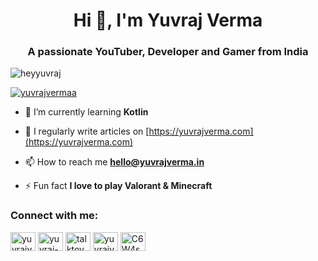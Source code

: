 <h1 align="center">Hi 👋, I'm Yuvraj Verma</h1>
<h3 align="center">A passionate YouTuber, Developer and Gamer from India</h3>

<p align="left"> <img src="https://komarev.com/ghpvc/?username=heyyuvraj&label=Profile%20views&color=0e75b6&style=flat" alt="heyyuvraj" /> </p>

<p align="left"> <a href="https://twitter.com/yuvrajvermaa" target="blank"><img src="https://img.shields.io/twitter/follow/yuvrajvermaa?logo=twitter&style=for-the-badge" alt="yuvrajvermaa" /></a> </p>

- 🌱 I’m currently learning **Kotlin**

- 📝 I regularly write articles on [https://yuvrajverma.com](https://yuvrajverma.com)

- 📫 How to reach me **hello@yuvrajverma.in**

- ⚡ Fun fact **I love to play Valorant & Minecraft**

<h3 align="left">Connect with me:</h3>
<p align="left">
<a href="https://twitter.com/yuvrajvermaa" target="blank"><img align="center" src="https://raw.githubusercontent.com/rahuldkjain/github-profile-readme-generator/master/src/images/icons/Social/twitter.svg" alt="yuvrajvermaa" height="30" width="40" /></a>
<a href="https://linkedin.com/in/yuvraj-verma-402b30203" target="blank"><img align="center" src="https://raw.githubusercontent.com/rahuldkjain/github-profile-readme-generator/master/src/images/icons/Social/linked-in-alt.svg" alt="yuvraj-verma-402b30203" height="30" width="40" /></a>
<a href="https://instagram.com/talktoyuvraj" target="blank"><img align="center" src="https://raw.githubusercontent.com/rahuldkjain/github-profile-readme-generator/master/src/images/icons/Social/instagram.svg" alt="talktoyuvraj" height="30" width="40" /></a>
<a href="https://www.youtube.com/c/yuvrajvermaoffical" target="blank"><img align="center" src="https://raw.githubusercontent.com/rahuldkjain/github-profile-readme-generator/master/src/images/icons/Social/youtube.svg" alt="yuvrajvermaofficial" height="30" width="40" /></a>
<a href="https://discord.gg/C6W4scx" target="blank"><img align="center" src="https://raw.githubusercontent.com/rahuldkjain/github-profile-readme-generator/master/src/images/icons/Social/discord.svg" alt="C6W4scx" height="30" width="40" /></a>
</p>

